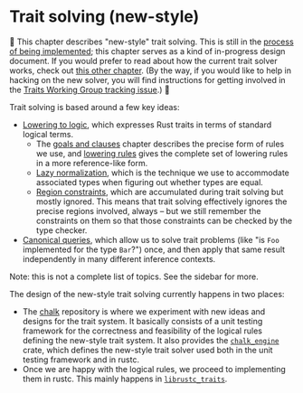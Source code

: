 # Trait solving (new-style)

🚧 This chapter describes "new-style" trait solving. This is still in the
[process of being implemented][wg]; this chapter serves as a kind of
in-progress design document. If you would prefer to read about how the
current trait solver works, check out
[this other chapter](./resolution.html). (By the way, if you
would like to help in hacking on the new solver, you will find
instructions for getting involved in the
[Traits Working Group tracking issue][wg].) 🚧

[wg]: https://github.com/rust-lang/rust/issues/48416

Trait solving is based around a few key ideas:

- [Lowering to logic](./lowering-to-logic.html), which expresses
  Rust traits in terms of standard logical terms.
  - The [goals and clauses](./goals-and-clauses.html) chapter
    describes the precise form of rules we use, and
    [lowering rules](./lowering-rules.html) gives the complete set of
    lowering rules in a more reference-like form.
  - [Lazy normalization](./associated-types.html), which is the
    technique we use to accommodate associated types when figuring out
    whether types are equal.
  - [Region constraints](./regions.html), which are accumulated
    during trait solving but mostly ignored. This means that trait
    solving effectively ignores the precise regions involved, always –
    but we still remember the constraints on them so that those
    constraints can be checked by the type checker.
- [Canonical queries](./canonical-queries.html), which allow us
  to solve trait problems (like "is `Foo` implemented for the type
  `Bar`?") once, and then apply that same result independently in many
  different inference contexts.
  
Note: this is not a complete list of topics. See the sidebar for more.

The design of the new-style trait solving currently happens in two places:
* The [chalk][chalk] repository is where we experiment with new ideas and
  designs for the trait system. It basically consists of a unit testing framework
  for the correctness and feasibility of the logical rules defining the new-style
  trait system. It also provides the [`chalk_engine`][chalk_engine] crate, which
  defines the new-style trait solver used both in the unit testing framework and
  in rustc.
* Once we are happy with the logical rules, we proceed to implementing them in
  rustc. This mainly happens in [`librustc_traits`][librustc_traits].

[chalk]: https://github.com/rust-lang-nursery/chalk
[chalk_engine]: https://github.com/rust-lang-nursery/chalk/tree/master/chalk-engine
[librustc_traits]: https://github.com/rust-lang/rust/tree/master/src/librustc_traits
